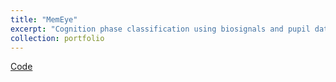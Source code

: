 ```yaml
---
title: "MemEye"
excerpt: "Cognition phase classification using biosignals and pupil data  <br/><img src='/images/memeye.jpg'>"
collection: portfolio
---
```


[Code](https://github.com/MemEye/memeye_studies)
